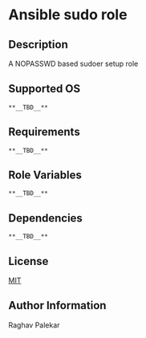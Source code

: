 # Ansible sudo role

## Description
A NOPASSWD based sudoer setup role

## Supported OS

`**__TBD__**`

## Requirements

`**__TBD__**`

## Role Variables

`**__TBD__**`

## Dependencies

`**__TBD__**`

## License

[MIT](http://opensource.org/licenses/MIT)

## Author Information

Raghav Palekar
